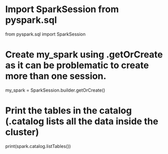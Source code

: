 # Import SparkSession from pyspark.sql
from pyspark.sql import SparkSession

# Create my_spark using .getOrCreate as it can be problematic to create more than one session.
my_spark = SparkSession.builder.getOrCreate()

# Print the tables in the catalog (.catalog lists all the data inside the cluster)
print(spark.catalog.listTables())
